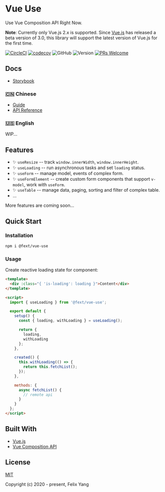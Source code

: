 # Vue Use

Use Vue Composition API Right Now.

**Note**: Currently only Vue.js 2.x is supported. Since [Vue.js](https://github.com/vuejs/vue-next) has released a beta version of 3.0, this library will support the latest version of Vue.js for the first time.

[![CircleCI](https://circleci.com/gh/openfext/vue-use.svg?style=svg)](https://circleci.com/gh/openfext/vue-use)
[![codecov](https://codecov.io/gh/openfext/vue-use/branch/develop/graph/badge.svg)](https://codecov.io/gh/openfext/vue-use)
![GitHub](https://img.shields.io/github/license/openfext/vue-use?style=flat-square)
![Version](https://img.shields.io/npm/v/@fext/vue-use?style=flat-square)
[![PRs Welcome](https://img.shields.io/badge/PRs-welcome-brightgreen.svg?style=flat-square)](https://github.com/openfext/vue-use)

## Docs

- [Storybook](https://openfext.github.io/vue-use)

### 🇨🇳 Chinese

- [Guide](https://openfext.github.io/docs/zh/vue-use/intro.html)
- [API Reference](https://openfext.github.io/docs/zh/vue-use/api/form.html)

### 🇺🇸 English

WIP...

## Features

- ✨ `useResize` -- track `window.innerWidth`, `window.innerHeight`.
- ✨ `useLoading` -- run asynchronous tasks and set `loading` status.
- ✨ `useForm` -- manage model, events of complex form.
- ✨ `useFormElement` -- create custom form components that support `v-model`, work with `useForm`.
- ✨ `useTable` -- manage data, paging, sorting and filter of complex table.
- ...

More features are coming soon...

## Quick Start

### Installation

```bash
npm i @fext/vue-use
```

### Usage

Create reactive loading state for component:

```html
<template>
  <div :class="{ 'is-loading': loading }">Content</div>
</template>

<script>
  import { useLoading } from '@fext/vue-use';

  export default {
    setup() {
      const { loading, withLoading } = useLoading();

      return {
        loading,
        withLoading
      };
    },

    created() {
      this.withLoading(() => {
        return this.fetchList();
      });
    },

    methods: {
      async fetchList() {
        // remote api
      }
    }
  };
</script>
```

## Built With

- [Vue.js](https://github.com/vuejs/vue)
- [Vue Composition API](https://github.com/vuejs/composition-api)

## License

[MIT](http://opensource.org/licenses/MIT)

Copyright (c) 2020 - present, Felix Yang
